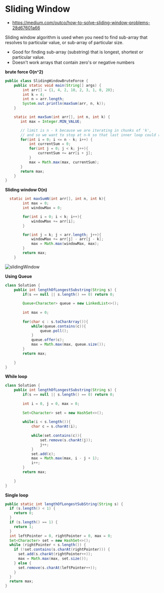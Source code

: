 # Sliding Window

 - https://medium.com/outco/how-to-solve-sliding-window-problems-28d67601a66

Sliding window algorithm is used when you need to find sub-array that resolves to particular value, or sub-array of particular size.

 - Good for finding sub-array (substring) that is longest, shortest or particular value.
 - Doesn't work arrays that contain zero's or negative numbers

**brute force O(n^2)**

```java
public class SlidingWindowBruteForce {
    public static void main(String[] args) {
        int arr[] = {1, 4, 2, 10, 2, 3, 1, 0, 20};
        int k = 4;
        int n = arr.length;
        System.out.println(maxSum(arr, n, k));
    }

    static int maxSum(int arr[], int n, int k) {
       int max = Integer.MIN_VALUE;

       // limit is n - k because we are iterating in chunks of 'k', 
       // and so we want to stop at n-k so that last inner loop could run
       for(int i = 0; i <= n - k; i++) {
           int currentSum = 0;
           for(int j = 0; j < k; j++){
               currentSum += arr[i + j];
           }
           max = Math.max(max, currentSum);
       }
       return max;
    }
}
```
**Sliding window O(n)**
```java
  static int maxSumN(int arr[], int n, int k){
        int max = 0;
        int windowMax = 0;

        for(int i = 0; i < k; i++){
            windowMax += arr[i];
        }

        for(int j = k; j < arr.length; j++){
            windowMax += arr[j] - arr[j - k];
            max = Math.max(windowMax, max);
        }
        return max;
    }
```

![slidingWindow](https://user-images.githubusercontent.com/488962/120744969-2948b200-c4ca-11eb-8399-2c3e27214c3a.png)

**Using Queue**
```java
class Solution {
    public int lengthOfLongestSubstring(String s) {
        if(s == null || s.length() == 0) return 0;
        
        Queue<Character> queue = new LinkedList<>();
        
        int max = 0;
        
        for(char c : s.toCharArray()){
            while(queue.contains(c)){
                queue.poll();
            }
            queue.offer(c);
            max = Math.max(max, queue.size());
        }
        return max;
        
    }
}
```
**While loop**
```java
class Solution {
    public int lengthOfLongestSubstring(String s) {
        if(s == null || s.length() == 0) return 0;
        
        int i = 0, j = 0, max = 0;
        
        Set<Character> set = new HashSet<>();
        
        while(i < s.length()){
            char c = s.charAt(i);
            
            while(set.contains(c)){
                set.remove(s.charAt(j));
                j++;
            }
            set.add(c);
            max = Math.max(max, i - j + 1);
            i++;
        }
        return max;
        
    }
}
```

**Single loop**
```java
public static int lengthOfLongestSubString(String s) {
  if (s.length() < 1) {
    return 0;
  }
  if (s.length() == 1) {
    return 1;
  }
  int leftPointer = 0, rightPointer = 0, max = 0;
  Set<Character> set = new HashSet<>();
  while (rightPointer < s.length()) {
    if (!set.contains(s.charAt(rightPointer))) {
      set.add(s.charAt(rightPointer++));
      max = Math.max(max, set.size());
    } else {
      set.remove(s.charAt(leftPointer++));
    }
  }
  return max;
}
```
